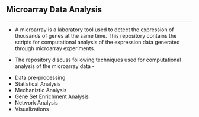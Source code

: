 ## Microarray Data Analysis

---

* A microarray is a laboratory tool used to detect the expression of thousands of genes at the same time. This repository contains the scripts for computational analysis of the expression data generated through microarray experiments.

* The repository discuss following techniques used for computational analysis of the microarray data -
- Data pre-processing
- Statistical Analysis
- Mechanistic Analysis
- Gene Set Enrichment Analysis
- Network Analysis
- Visualizations
